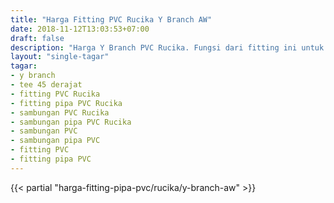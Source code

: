 ```yaml
---
title: "Harga Fitting PVC Rucika Y Branch AW"
date: 2018-11-12T13:03:53+07:00
draft: false
description: "Harga Y Branch PVC Rucika. Fungsi dari fitting ini untuk sambungan cabang tiga dengan sudut 45 derajat pada percabangan vertikal."
layout: "single-tagar"
tagar:
- y branch
- tee 45 derajat
- fitting PVC Rucika
- fitting pipa PVC Rucika
- sambungan PVC Rucika
- sambungan pipa PVC Rucika
- sambungan PVC
- sambungan pipa PVC
- fitting PVC
- fitting pipa PVC
---
```


{{< partial "harga-fitting-pipa-pvc/rucika/y-branch-aw" >}}


